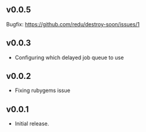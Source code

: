 ## v0.0.5

Bugfix: https://github.com/redu/destroy-soon/issues/1

## v0.0.3

* Configuring which delayed job queue to use

## v0.0.2

* Fixing rubygems issue

## v0.0.1

* Initial release.

